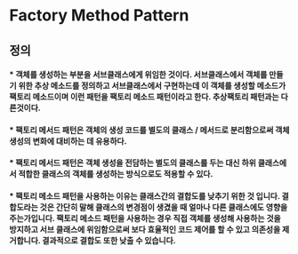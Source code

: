 # Factory Method Pattern

## 정의

#### * 객체를 생성하는 부분을 서브클래스에게 위임한 것이다. 서브클래스에서 객체를 만들기 위한 추상 메소드를 정의하고 서브클래스에서 구현하는데 이 객체를 생성할 메소드가 팩토리 메소드이며 이런 패턴을 팩토리 메소드 패턴이라고 한다. 추상팩토리 패턴과는 다른것이다.

#### * 팩토리 메서드 패턴은 객체의 생성 코드를 별도의 클래스 / 메서드로 분리함으로써 객체 생성의 변화에 대비하는 데 유용하다. 

#### * 팩토리 메서드 패턴은 객체 생성을 전담하는 별도의 클래스를 두는 대신 하위 클래스에서 적합한 클래스의 객체를 생성하는 방식으로도 적용할 수 있다.


#### * 팩토리 메소드 패턴을 사용하는 이유는 클래스간의 결합도를 낮추기 위한 것 입니다. 결합도라는 것은 간단히 말해 클래스의 변경점이 생겼을 때 얼마나 다른 클래스에도 영향을 주는가입니다. 팩토리 메소드 패턴을 사용하는 경우 직접 객체를 생성해 사용하는 것을 방지하고 서브 클래스에 위임함으로써 보다 효율적인 코드 제어를 할 수 있고 의존성을 제거합니다. 결과적으로 결합도 또한 낮출 수 있습니다.
